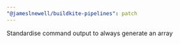 ```yaml
---
"@jameslnewell/buildkite-pipelines": patch
---
```


Standardise command output to always generate an array
